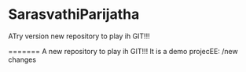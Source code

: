 # SarasvathiParijatha

ATry version  new repository to play ih GIT!!!

=======
A new repository to play ih GIT!!!
It is a demo projecEE:
/new changes

